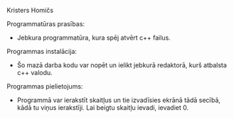 Kristers Homičs

Programmatūras prasības:
- Jebkura programmatūra, kura spēj atvērt c++ failus.
  
Programmas instalācija:
- Šo mazā darba kodu var nopēt un ielikt jebkurā redaktorā, kurš atbalsta c++ valodu.

Programmas pielietojums:
- Programmā var ierakstīt skaitļus un tie izvadīsies ekrānā tādā secībā, kādā tu viņus ierakstīji. Lai beigtu skaitļu ievadi, ievadiet 0.
